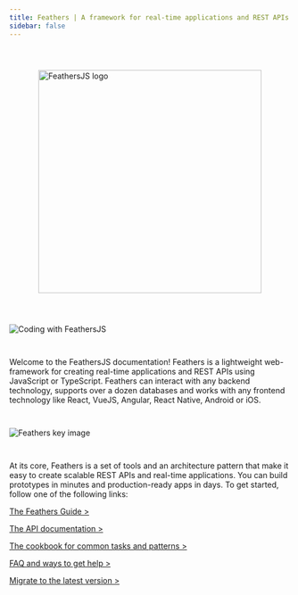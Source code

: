 ```yaml
---
title: Feathers | A framework for real-time applications and REST APIs
sidebar: false
---
```


<img style="display: block; width: 400px; margin: 0 auto; margin-top: 4em; margin-bottom: 2em;" src="img/Feathers-logo-2021-Black.svg" alt="FeathersJS logo" />

<img style="margin: 2em 0;" src="img/Main character coding.svg" alt="Coding with FeathersJS" />

Welcome to the FeathersJS documentation! Feathers is a lightweight web-framework for creating real-time applications and REST APIs using JavaScript or TypeScript. Feathers can interact with any backend technology, supports over a dozen databases and works with any frontend technology like React, VueJS, Angular, React Native, Android or iOS.

<img style="margin: 2em 0;" src="/img/key-image-horizontal.png" alt="Feathers key image">

At its core, Feathers is a set of tools and an architecture pattern that make it easy to create scalable REST APIs and real-time applications. You can build prototypes in minutes and production-ready apps in days. To get started, follow one of the following links:

[The Feathers Guide >](./guides/readme.md)

[The API documentation >](./api/readme.md)

[The cookbook for common tasks and patterns >](./cookbook/readme.md)

[FAQ and ways to get help >](./help/readme.md)

[Migrate to the latest version >](./guides/migrating.md)
